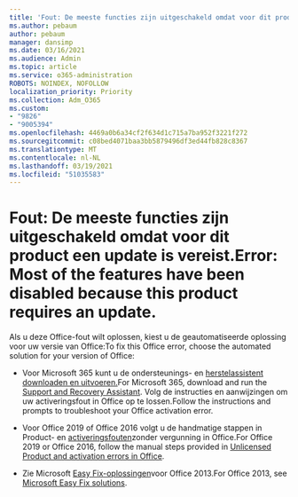 ```yaml
---
title: 'Fout: De meeste functies zijn uitgeschakeld omdat voor dit product een update is vereist.'
ms.author: pebaum
author: pebaum
manager: dansimp
ms.date: 03/16/2021
ms.audience: Admin
ms.topic: article
ms.service: o365-administration
ROBOTS: NOINDEX, NOFOLLOW
localization_priority: Priority
ms.collection: Adm_O365
ms.custom:
- "9826"
- "9005394"
ms.openlocfilehash: 4469a0b6a34cf2f634d1c715a7ba952f3221f272
ms.sourcegitcommit: c08bed4071baa3bb5879496df3ed44fb828c8367
ms.translationtype: MT
ms.contentlocale: nl-NL
ms.lasthandoff: 03/19/2021
ms.locfileid: "51035583"
---
```

# <a name="error-most-of-the-features-have-been-disabled-because-this-product-requires-an-update"></a><span data-ttu-id="30f8d-102">Fout: De meeste functies zijn uitgeschakeld omdat voor dit product een update is vereist.</span><span class="sxs-lookup"><span data-stu-id="30f8d-102">Error: Most of the features have been disabled because this product requires an update.</span></span>

<span data-ttu-id="30f8d-103">Als u deze Office-fout wilt oplossen, kiest u de geautomatiseerde oplossing voor uw versie van Office:</span><span class="sxs-lookup"><span data-stu-id="30f8d-103">To fix this Office error, choose the automated solution for your version of Office:</span></span>

- <span data-ttu-id="30f8d-104">Voor Microsoft 365 kunt u de ondersteunings- en [herstelassistent downloaden en uitvoeren.](https://aka.ms/SaRA-OfficeActivation-Chat)</span><span class="sxs-lookup"><span data-stu-id="30f8d-104">For Microsoft 365, download and run the [Support and Recovery Assistant](https://aka.ms/SaRA-OfficeActivation-Chat).</span></span> <span data-ttu-id="30f8d-105">Volg de instructies en aanwijzingen om uw activeringsfout in Office op te lossen.</span><span class="sxs-lookup"><span data-stu-id="30f8d-105">Follow the instructions and prompts to troubleshoot your Office activation error.</span></span>

- <span data-ttu-id="30f8d-106">Voor Office 2019 of Office 2016 volgt u de handmatige stappen in Product- en [activeringsfouten](https://support.microsoft.com/office/0d23d3c0-c19c-4b2f-9845-5344fedc4380#bkmk_fixyourself)zonder vergunning in Office.</span><span class="sxs-lookup"><span data-stu-id="30f8d-106">For Office 2019 or Office 2016, follow the manual steps provided in [Unlicensed Product and activation errors in Office](https://support.microsoft.com/office/0d23d3c0-c19c-4b2f-9845-5344fedc4380#bkmk_fixyourself).</span></span>

- <span data-ttu-id="30f8d-107">Zie Microsoft [Easy Fix-oplossingen](https://support.microsoft.com/topic/microsoft-easy-fix-solutions-have-been-discontinued-b0f4b5f9-3b5a-bd9e-d75d-d45e2f12e16c)voor Office 2013.</span><span class="sxs-lookup"><span data-stu-id="30f8d-107">For Office 2013, see [Microsoft Easy Fix solutions](https://support.microsoft.com/topic/microsoft-easy-fix-solutions-have-been-discontinued-b0f4b5f9-3b5a-bd9e-d75d-d45e2f12e16c).</span></span>